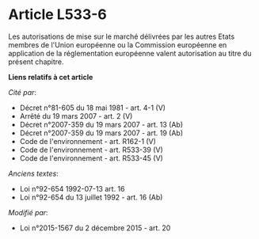 # Article L533-6

Les autorisations de mise sur le marché délivrées par les autres Etats membres de l'Union européenne ou la Commission
européenne en application de la réglementation européenne valent autorisation au titre du présent chapitre.

**Liens relatifs à cet article**

_Cité par_:

  - Décret n°81-605 du 18 mai 1981 - art. 4-1 (V)
  - Arrêté du 19 mars 2007 - art. 2 (V)
  - Décret n°2007-359 du 19 mars 2007 - art. 13 (Ab)
  - Décret n°2007-359 du 19 mars 2007 - art. 19 (Ab)
  - Code de l'environnement - art. R162-1 (V)
  - Code de l'environnement - art. R533-39 (V)
  - Code de l'environnement - art. R533-45 (V)

_Anciens textes_:

  - Loi n°92-654 1992-07-13 art. 16
  - Loi n°92-654 du 13 juillet 1992 - art. 16 (Ab)

_Modifié par_:

  - Loi n°2015-1567 du 2 décembre 2015 - art. 20
